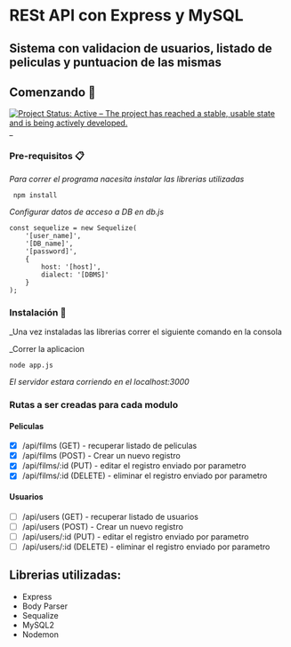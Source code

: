 # RESt API con Express y MySQL
## Sistema con validacion de usuarios, listado de peliculas y puntuacion de las mismas
## Comenzando 🚀
[![Project Status: Active – The project has reached a stable, usable state and is being actively developed.](https://www.repostatus.org/badges/latest/active.svg)](https://www.repostatus.org/#active)
_

### Pre-requisitos 📋

_Para correr el programa nacesita instalar las librerias utilizadas_

```
 npm install
```
_Configurar datos de acceso a DB en db.js_
```
const sequelize = new Sequelize(
    '[user_name]',
    '[DB_name]',
    '[password]',
    {
        host: '[host]',
        dialect: '[DBMS]'
    }
);
```
### Instalación 🔧

_Una vez instaladas las librerias correr el siguiente comando en la consola

_Correr la aplicacion 

```
node app.js
```
_El servidor estara corriendo en el localhost:3000_

### Rutas a ser creadas para cada modulo 
#### Peliculas
- [x] /api/films (GET) - recuperar listado de peliculas 
- [x] /api/films (POST) - Crear un nuevo registro 
- [x] /api/films/:id (PUT) - editar el registro enviado por parametro 
- [X] /api/films/:id (DELETE) - eliminar el registro enviado por parametro 

#### Usuarios
- [ ] /api/users (GET) - recuperar listado de usuarios 
- [ ] /api/users (POST) - Crear un nuevo registro 
- [ ] /api/users/:id (PUT) - editar el registro enviado por parametro 
- [ ] /api/users/:id (DELETE) - eliminar el registro enviado por parametro 

## Librerias utilizadas:

 - Express
 - Body Parser
 - Sequalize
 - MySQL2
 - Nodemon